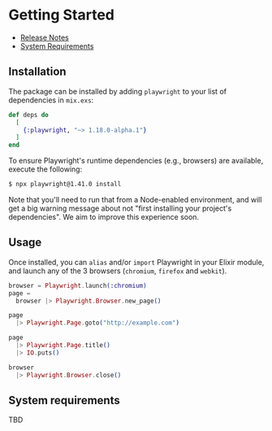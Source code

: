 # Getting Started

- [Release Notes](/basics-release-notes.html)
- [System Requirements](#system-requirements)

## Installation

The package can be installed by adding `playwright` to your list of dependencies in `mix.exs`:

```elixir
def deps do
  [
    {:playwright, "~> 1.18.0-alpha.1"}
  ]
end
```

To ensure Playwright's runtime dependencies (e.g., browsers) are available, execute the following:

```bash
$ npx playwright@1.41.0 install
```

Note that you'll need to run that from a Node-enabled environment, and will get a big warning message about not "first installing your project's dependencies". We aim to improve this experience soon.

## Usage

Once installed, you can `alias` and/or `import` Playwright in your Elixir module, and launch any of the 3 browsers (`chromium`, `firefox` and `webkit`).

```elixir
browser = Playwright.launch(:chromium)
page =
  browser |> Playwright.Browser.new_page()

page
  |> Playwright.Page.goto("http://example.com")

page
  |> Playwright.Page.title()
  |> IO.puts()

browser
  |> Playwright.Browser.close()
```

## System requirements

TBD
